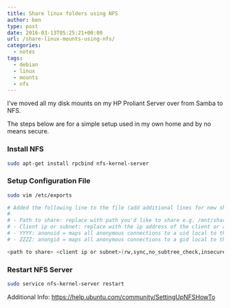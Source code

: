 ```yaml
---
title: Share linux folders using NFS
author: ben
type: post
date: 2016-03-13T05:25:21+00:00
url: /share-linux-mounts-using-nfs/
categories:
  - notes
tags:
  - debian
  - linux
  - mounts
  - nfs
---
```


I&#8217;ve moved all my disk mounts on my HP Proliant Server over from Samba to NFS.

The steps below are for a simple setup used in my own home and by no means secure.

### Install NFS

```bash
sudo apt-get install rpcbind nfs-kernel-server
```

### Setup Configuration File

```bash
sudo vim /etc/exports

# Added the following line to the file (add additional lines for new shares)
#
# - Path to share: replace with path you'd like to share e.g. /mnt/shareme
# - Client ip or subnet: replace with the ip address of the client or a collection of ip address using subnet masks e.g. 10.1.1.1 or 10.1.1.0/24
# - YYYY: anonuid = maps all anonymous connections to a uid local to the server
# - ZZZZ: anongid = maps all anonymous connections to a gid local to the server

<path to share> <client ip or subnet>(rw,sync,no_subtree_check,insecure,anonuid=<YYYY>,anongid=<ZZZZ>)
```

### Restart NFS Server

```bash
sudo service nfs-kernel-server restart
```

Additional Info: <https://help.ubuntu.com/community/SettingUpNFSHowTo>
